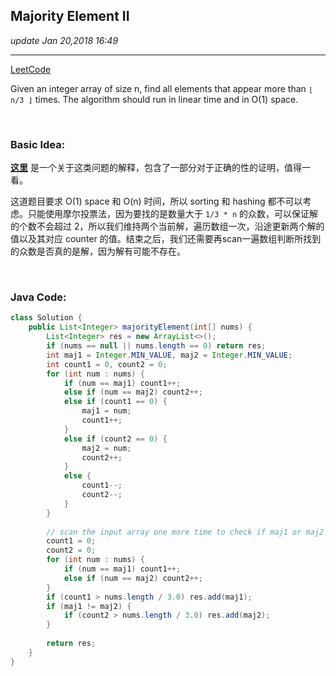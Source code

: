 ## Majority Element II
_update Jan 20,2018  16:49_

---
[LeetCode](https://leetcode.com/problems/majority-element-ii/description/)

Given an integer array of size n, find all elements that appear more than `⌊ n/3 ⌋` times. The algorithm should run in linear time and in O(1) space.

<br>

### Basic Idea:
**[这里](https://www.hrwhisper.me/leetcode-169-majority-element-leetcode-229-majority-element-ii/)** 是一个关于这类问题的解释，包含了一部分对于正确的性的证明，值得一看。

这道题目要求 O(1) space 和 O(n) 时间，所以 sorting 和 hashing 都不可以考虑。只能使用摩尔投票法，因为要找的是数量大于 `1/3 * n` 的众数，可以保证解的个数不会超过 2，所以我们维持两个当前解，遍历数组一次，沿途更新两个解的值以及其对应 counter 的值。结束之后，我们还需要再scan一遍数组判断所找到的众数是否真的是解，因为解有可能不存在。

<br>

### Java Code:
```java
class Solution {
    public List<Integer> majorityElement(int[] nums) {
        List<Integer> res = new ArrayList<>();
        if (nums == null || nums.length == 0) return res;
        int maj1 = Integer.MIN_VALUE, maj2 = Integer.MIN_VALUE;
        int count1 = 0, count2 = 0;
        for (int num : nums) {
            if (num == maj1) count1++;
            else if (num == maj2) count2++;
            else if (count1 == 0) {
                maj1 = num;
                count1++;
            } 
            else if (count2 == 0) {
                maj2 = num;
                count2++;
            } 
            else {
                count1--;
                count2--;
            }
        }
        
        // scan the input array one more time to check if maj1 or maj2 is the result
        count1 = 0;
        count2 = 0;
        for (int num : nums) {
            if (num == maj1) count1++;
            else if (num == maj2) count2++;
        }
        if (count1 > nums.length / 3.0) res.add(maj1);
        if (maj1 != maj2) {
            if (count2 > nums.length / 3.0) res.add(maj2);
        }
        
        return res;
    }
}
```








